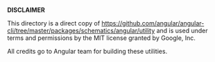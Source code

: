 **DISCLAIMER**

This directory is a direct copy of https://github.com/angular/angular-cli/tree/master/packages/schematics/angular/utility and is used under terms and permissions by the MIT license granted by Google, Inc.

All credits go to Angular team for building these utilities.
